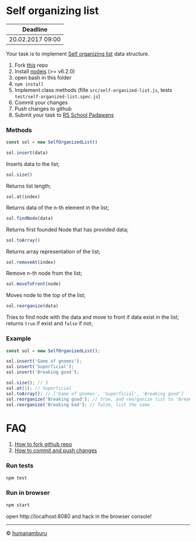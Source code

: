 # Self organizing list

| Deadline   |
|------------|
| 20.02.2017 09:00 |

Your task is to implement [Self organizing list](https://en.wikipedia.org/wiki/Self-organizing_list) data structure.

1. Fork [this](https://github.com/humanamburu/bsu-self-organizing-list) repo
2. Install [nodejs](https://nodejs.org/en/) (>= v6.2.0)
3. open bash in this folder
4. `npm install`
2. Implement class methods (fille `src/self-organized-list.js`, tests `test/self-organized-list.spec.js`)
3. Commit your changes
4. Push changes to github
5. Submit your task to [RS School Padawans]()

### Methods
```javascript
const sol = new SelfOrganizedList()
```
```javascript
sol.insert(data)
```
Inserts data to the list;
```javascript
sol.size()
```

Returns list length;

`sol.at(index)`

Returns data of the n-th element in the list;
```javascript
sol.findNode(data)
```

Returns first founded Node that has provided data;

```javascript
sol.toArray()
```

Returns array representation of the list;

```javascript
sol.removeAt(index)
```

Remove n-th node from the list;

```javascript
sol.moveToFront(node)
```

Moves node to the top of the list;

```javascript
sol.reorganize(data)
```

Tries to find node with the data and move to front if data exist in the list; returns `true` if exist and `false` if not;

### Example

```javascript
const sol = new SelfOrganizedList();

sol.insert('Game of gnomes');
sol.insert('Superficial');
sol.insert('Breaking good');

sol.size(); // 3
sol.at(1); // Superficial
sol.toArray(); // ['Game of gnomes', 'Superficial', 'Breaking good']
sol.reorganize('Breaking good'); // true, and reorganize list to 'Breaking good' -> 'Game of gnomes' -> 'Superficial'
sol.reorganize('Breaking bad'); // false, list the same

```

# FAQ
1. [How to fork github repo](https://help.github.com/articles/fork-a-repo/)
2. [How to commit and push changes](https://help.github.com/articles/adding-a-file-to-a-repository-using-the-command-line/)

### Run tests
```sh
npm test
```

### Run in browser
```sh
npm start
```

open http://localhost:8080 and hack in the browser console!

---

© [humanamburu](https://github.com/humanamburu)
